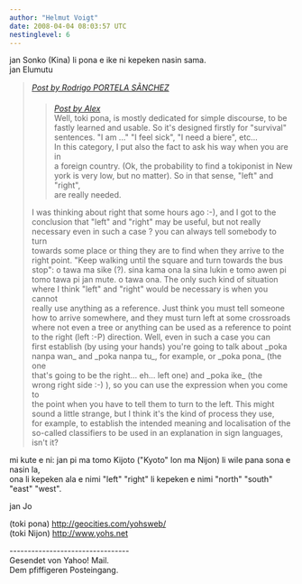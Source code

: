 ```yaml
---
author: "Helmut Voigt"
date: 2008-04-04 08:03:57 UTC
nestinglevel: 6
---
```

jan Sonko (Kina) li pona e ike ni kepeken nasin sama.  
jan Elumutu  

> [_Post by Rodrigo PORTELA SÃNCHEZ_](/US85m766/how-to-say-left-and-right.2#post24)  
> 
> > [_Post by Alex_](/US85m766/how-to-say-left-and-right.2#post22)  
> > Well, toki pona, is mostly dedicated for simple discourse, to be  
> > fastly learned and usable. So it's designed firstly for "survival"  
> > sentences. "I am ..." "I feel sick", "I need a biere", etc...  
> > In this category, I put also the fact to ask his way when you are in  
> > a foreign country. (Ok, the probability to find a tokiponist in New  
> > york is very low, but no matter). So in that sense, "left" and "right",  
> > are really needed.  
> > 
> 
> I was thinking about right that some hours ago :-), and I got to the  
> conclusion that "left" and "right" may be useful, but not really  
> necessary even in such a case ? you can always tell somebody to turn  
> towards some place or thing they are to find when they arrive to the  
> right point. "Keep walking until the square and turn towards the bus  
> stop": o tawa ma sike (?). sina kama ona la sina lukin e tomo awen pi  
> tomo tawa pi jan mute. o tawa ona. The only such kind of situation  
> where I think "left" and "right" would be necessary is when you cannot  
> really use anything as a reference. Just think you must tell someone  
> how to arrive somewhere, and they must turn left at some crossroads  
> where not even a tree or anything can be used as a reference to point  
> to the right (left :-P) direction. Well, even in such a case you can  
> first establish (by using your hands) you're going to talk about \_poka  
> nanpa wan\_ and \_poka nanpa tu\_, for example, or \_poka pona\_ (the one  
> that's going to be the right... eh... left one) and \_poka ike\_ (the  
> wrong right side :-) ), so you can use the expression when you come to  
> the point when you have to tell them to turn to the left. This might  
> sound a little strange, but I think it's the kind of process they use,  
> for example, to establish the intended meaning and localisation of the  
> so-called classifiers to be used in an explanation in sign languages,  
> isn't it?  
> 

mi kute e ni: jan pi ma tomo Kijoto ("Kyoto" lon ma Nijon) li wile pana sona e nasin la,  
ona li kepeken ala e nimi "left" "right" li kepeken e nimi "north" "south" "east" "west".  
  
jan Jo  
  
(toki pona) http://geocities.com/yohsweb/  
(toki Nijon) http://www.yohs.net  
  
  
  
  
  
\---------------------------------  
Gesendet von Yahoo! Mail.  
Dem pfiffigeren Posteingang.